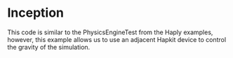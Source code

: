 # Inception
This code is similar to the PhysicsEngineTest from the Haply examples, however, this example allows us to use an adjacent Hapkit device to control the gravity of the simulation. 